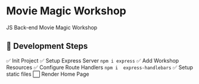 # Movie Magic Workshop
JS Back-end Movie Magic Workshop


## 🚀 Development Steps

✅ Init Project
✅ Setup Express Server `npm i express`
✅ Add Workshop Resources 
✅ Configure Route Handlers `npm i  express-handlebars` 
✅ Setup static files
⬜ Render Home Page 